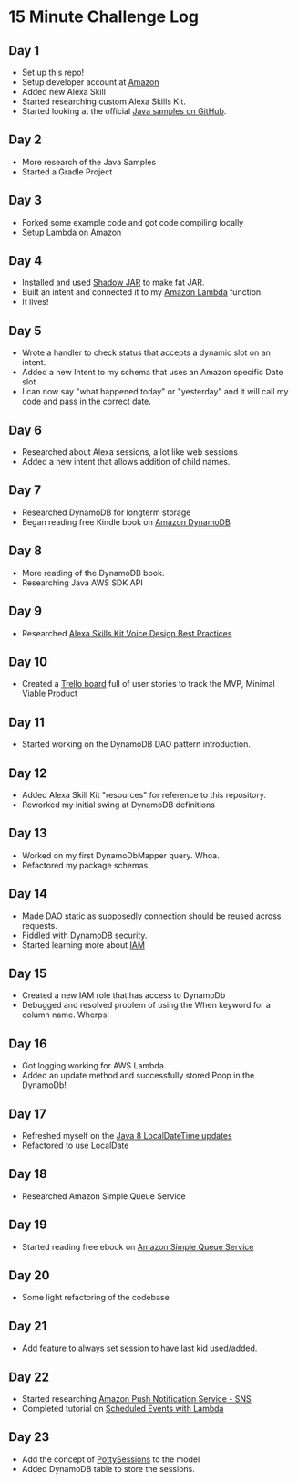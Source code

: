 # 15 Minute Challenge Log

## Day 1
* Set up this repo!
* Setup developer account at [Amazon](https://developer.amazon.com)
* Added new Alexa Skill
* Started researching custom Alexa Skills Kit.
* Started looking at the official [Java samples on GitHub](https://github.com/amzn/alexa-skills-kit-java).

## Day 2
* More research of the Java Samples
* Started a Gradle Project

## Day 3
* Forked some example code and got code compiling locally
* Setup Lambda on Amazon

## Day 4
* Installed and used [Shadow JAR](http://imperceptiblethoughts.com/shadow/) to make fat JAR.
* Built an intent and connected it to my [Amazon Lambda](https://aws.amazon.com/lambda/) function.
* It lives!


## Day 5
* Wrote a handler to check status that accepts a dynamic slot on an intent.
* Added a new Intent to my schema that uses an Amazon specific Date slot
* I can now say "what happened today" or "yesterday" and it will call my code and pass in the correct date.

## Day 6
* Researched about Alexa sessions, a lot like web sessions
* Added a new intent that allows addition of child names.

## Day 7
* Researched DynamoDB for longterm storage
* Began reading free Kindle book on [Amazon DynamoDB](https://www.amazon.com/Amazon-DynamoDB-Developer-Guide-Services-ebook/dp/B007Q4JGBM/ref=asap_bc?ie=UTF8)

## Day 8
* More reading of the DynamoDB book.
* Researching Java AWS SDK API

## Day 9
* Researched [Alexa Skills Kit Voice Design Best Practices](https://developer.amazon.com/public/solutions/alexa/alexa-skills-kit/docs/alexa-skills-kit-voice-design-best-practices)

## Day 10
* Created a [Trello board](https://trello.com/b/Ml2HYzP3/potty-party) full of user stories to track the MVP, Minimal Viable Product

## Day 11
* Started working on the DynamoDB DAO pattern introduction.

## Day 12
* Added Alexa Skill Kit "resources" for reference to this repository.
* Reworked my initial swing at DynamoDB definitions

## Day 13
* Worked on my first DynamoDbMapper query.  Whoa.
* Refactored my package schemas.

## Day 14
* Made DAO static as supposedly connection should be reused across requests.
* Fiddled with DynamoDB security.
* Started learning more about [IAM](http://docs.aws.amazon.com/IAM/latest/UserGuide/introduction.html)

## Day 15
* Created a new IAM role that has access to DynamoDb
* Debugged and resolved problem of using the When keyword for a column name.  Wherps!

## Day 16
* Got logging working for AWS Lambda
* Added an update method and successfully stored Poop in the DynamoDb!

## Day 17
* Refreshed myself on the [Java 8 LocalDateTime updates](http://www.oracle.com/technetwork/articles/java/jf14-date-time-2125367.html)
* Refactored to use LocalDate

## Day 18
* Researched Amazon Simple Queue Service

## Day 19
* Started reading free ebook on [Amazon Simple Queue Service](https://www.amazon.com/Amazon-Simple-Queue-Service-Developer-ebook/dp/B007S1LEEA)

## Day 20
* Some light refactoring of the codebase

## Day 21
* Add feature to always set session to have last kid used/added.

## Day 22
* Started researching [Amazon Push Notification Service - SNS](https://aws.amazon.com/sns/)
* Completed tutorial on [Scheduled Events with Lambda](http://docs.aws.amazon.com/lambda/latest/dg/with-scheduled-events.html)

## Day 23
* Add the concept of [PottySessions](https://trello.com/c/jVu8WUzy/2-as-a-parent-i-should-be-able-to-start-and-stop-a-potty-session-so-that-i-can-be-reminded-to-try-to-get-child-to-attempt-potty-ti) to the model
* Added DynamoDB table to store the sessions.